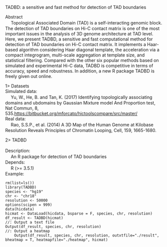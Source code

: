 TADBD: a sensitive and fast method for detection of TAD boundaries

Abstract<br>
 　  Topological Associated Domain (TAD) is a self-interacting genomic block. The detection of TAD boundaries on Hi-C contact matrix is one of the most important issues in the analysis of 3D genome architecture at TAD level. Here, we present TADBD, a sensitive and fast computational method for detection of TAD boundaries on Hi-C contact matrix. It implements a Haar-based algorithm considering Haar diagonal template, the acceleration via a compact integrogram, multi-scale aggregation at template size, and statistical filtering. Compared with the other six popular methods based on simulated and experimental Hi-C data, TADBD is competitive in terms of accuracy, speed and robustness. In addition, a new R package TADBD is freely given out online.

1> Datasets<br>
  Simulated data:<br>
 　   Yu, W., He, B. and Tan, K. (2017) Identifying topologically associating domains and ubdomains by Gaussian Mixture model And 
      Proportion test, Nat Commun, 8, 535.https://bitbucket.org/mforcato/hictoolscompare/src/master/<br> 
  Real data:<br>
 　   Rao, S.S.P., et al. (2014) A 3D Map of the Human Genome at Kilobase Resolution Reveals Principles of Chromatin Looping, Cell, 159,         1665-1680.<br> 
		
2> TADBD<br>		
  Description:<br>
 　   An R package for detection of TAD boundaries<br> 
  Depends:<br>
 　   R (>= 3.5.1)<br>
  Example:
 
    rm(list=ls())
	library(TADBD)
	species <- "hg19"
	chr <- "chr18"
	resolution <- 50000
	options(scipen = 999)
	data(hicdata)
	hicmat <- DataLoad(hicdata, bsparse = F, species, chr, resolution)
	df_result <- TADBD(hicmat)
	//: Output a text file
	Output(df_result, species, chr, resolution)
	//: Output a heatmap
        Output(df_result, species, chr, resolution, outxtfile="./result", bheatmap = T, heatmapfile="./heatmap", hicmat)  

         
